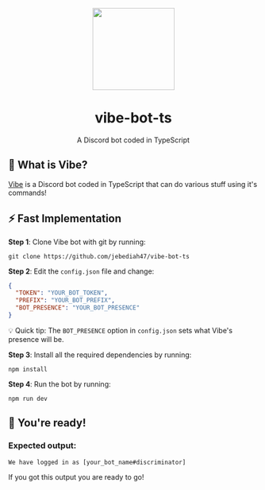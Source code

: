 <p align="center"><a href="https://github.com/jebediah47/vibe-bot-ts"><img src="https://i.imgur.com/hT0HQF0.gif" height="165"></a></p>

<h1 align="center">vibe-bot-ts</h1>

<p align="center">A Discord bot coded in TypeScript</p>

## 💭 What is Vibe?

[Vibe](https://github.com/jebediah47/vibe-bot-ts) is a Discord bot coded in TypeScript that can do various stuff using it's commands!

## ⚡️ Fast Implementation

**Step 1**: Clone Vibe bot with git by running:

```
git clone https://github.com/jebediah47/vibe-bot-ts
```

**Step 2**: Edit the `config.json` file and change:

```json
{
  "TOKEN": "YOUR_BOT_TOKEN",
  "PREFIX": "YOUR_BOT_PREFIX",
  "BOT_PRESENCE": "YOUR_BOT_PRESENCE"
}
```
💡 Quick tip: The `BOT_PRESENCE` option in `config.json` sets what Vibe's presence will be.

**Step 3**: Install all the required dependencies by running:

```
npm install
```

**Step 4**: Run the bot by running:

```
npm run dev
```

## 🎉 You're ready!

### Expected output:

```
We have logged in as [your_bot_name#discriminator]
```

If you got this output you are ready to go!

